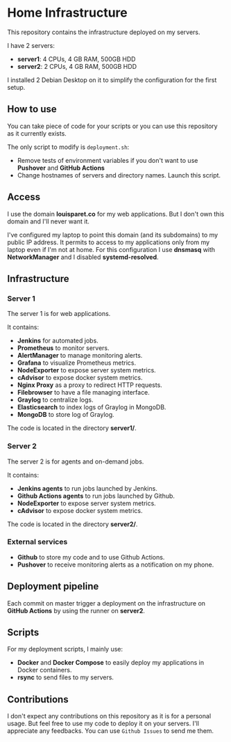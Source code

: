 # Home Infrastructure

This repository contains the infrastructure deployed on my servers.

I have 2 servers:
- **server1**: 4 CPUs, 4 GB RAM, 500GB HDD
- **server2**: 2 CPUs, 4 GB RAM, 500GB HDD

I installed 2 Debian Desktop on it to simplify the configuration for the first setup.

## How to use

You can take piece of code for your scripts or you can use this repository as it currently exists.

The only script to modify is `deployment.sh`:
- Remove tests of environment variables if you don't want to use **Pushover** and **GitHub Actions**
- Change hostnames of servers and directory names.
Launch this script.

## Access

I use the domain **louisparet.co** for my web applications. But I don't own this domain and I'll never want it.

I've configured my laptop to point this domain (and its subdomains) to my public IP address. It permits to access to my applications only from my laptop even if I'm not at home.
For this configuration I use **dnsmasq** with **NetworkManager** and I disabled **systemd-resolved**.

## Infrastructure

### Server 1

The server 1 is for web applications.

It contains:
- **Jenkins** for automated jobs.
- **Prometheus** to monitor servers.
- **AlertManager** to manage monitoring alerts.
- **Grafana** to visualize Prometheus metrics.
- **NodeExporter** to expose server system metrics.
- **cAdvisor** to expose docker system metrics.
- **Nginx Proxy** as a proxy to redirect HTTP requests.
- **Filebrowser** to have a file managing interface.
- **Graylog** to centralize logs.
- **Elasticsearch** to index logs of Graylog in MongoDB.
- **MongoDB** to store log of Graylog.

The code is located in the directory **server1/**.

### Server 2

The server 2 is for agents and on-demand jobs.

It contains:
- **Jenkins agents** to run jobs launched by Jenkins.
- **Github Actions agents** to run jobs launched by Github.
- **NodeExporter** to expose server system metrics.
- **cAdvisor** to expose docker system metrics.

The code is located in the directory **server2/**.

### External services

- **Github** to store my code and to use Github Actions.
- **Pushover** to receive monitoring alerts as a notification on my phone.

## Deployment pipeline

Each commit on master trigger a deployment on the infrastructure on **GitHub Actions** by using the runner on **server2**.

## Scripts

For my deployment scripts, I mainly use:
- **Docker** and **Docker Compose** to easily deploy my applications in Docker containers.
- **rsync** to send files to my servers.

## Contributions

I don't expect any contributions on this repository as it is for a personal usage.
But feel free to use my code to deploy it on your servers.
I'll appreciate any feedbacks. You can use `Github Issues` to send me them.
